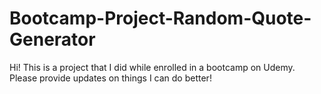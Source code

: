 # Bootcamp-Project-Random-Quote-Generator
Hi! This is a project that I did while enrolled in a bootcamp on Udemy. Please provide updates on things I can do better!
